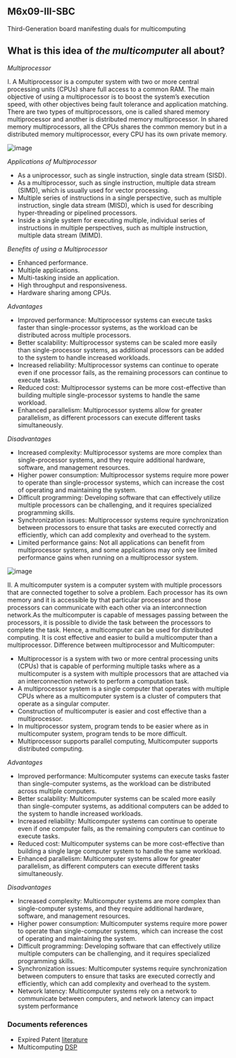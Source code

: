 ## M6x09-III-SBC

Third-Generation board manifesting duals for multicomputing

## What is this idea of _the multicomputer_ all about?

_Multiprocessor_

I. A Multiprocessor is a computer system with two or more central processing units (CPUs) share full access to a common RAM. The main objective of using a multiprocessor is to boost the system’s execution speed, with other objectives being fault tolerance and application matching. There are two types of multiprocessors, one is called shared memory multiprocessor and another is distributed memory multiprocessor. In shared memory multiprocessors, all the CPUs shares the common memory but in a distributed memory multiprocessor, every CPU has its own private memory.

![image](/multicomputer/images/design.png)

_Applications of Multiprocessor_

* As a uniprocessor, such as single instruction, single data stream (SISD).
* As a multiprocessor, such as single instruction, multiple data stream (SIMD), which is usually used for vector processing.
* Multiple series of instructions in a single perspective, such as multiple instruction, single data stream (MISD), which is used for describing hyper-threading or pipelined processors.
* Inside a single system for executing multiple, individual series of instructions in multiple perspectives, such as multiple instruction, multiple data stream (MIMD).

_Benefits of using a Multiprocessor_

* Enhanced performance.
* Multiple applications.
* Multi-tasking inside an application.
* High throughput and responsiveness.
* Hardware sharing among CPUs.

_Advantages_

* Improved performance: Multiprocessor systems can execute tasks faster than single-processor systems, as the workload can be distributed across multiple processors.
* Better scalability: Multiprocessor systems can be scaled more easily than single-processor systems, as additional processors can be added to the system to handle increased workloads.
* Increased reliability: Multiprocessor systems can continue to operate even if one processor fails, as the remaining processors can continue to execute tasks.
* Reduced cost: Multiprocessor systems can be more cost-effective than building multiple single-processor systems to handle the same workload.
* Enhanced parallelism: Multiprocessor systems allow for greater parallelism, as different processors can execute different tasks simultaneously.

_Disadvantages_

* Increased complexity: Multiprocessor systems are more complex than single-processor systems, and they require additional hardware, software, and management resources.
* Higher power consumption: Multiprocessor systems require more power to operate than single-processor systems, which can increase the cost of operating and maintaining the system.
* Difficult programming: Developing software that can effectively utilize multiple processors can be challenging, and it requires specialized programming skills.
* Synchronization issues: Multiprocessor systems require synchronization between processors to ensure that tasks are executed correctly and efficiently, which can add complexity and overhead to the system.
* Limited performance gains: Not all applications can benefit from multiprocessor systems, and some applications may only see limited performance gains when running on a multiprocessor system.

![image](/multicomputer/images/interconnect.png)

II. A multicomputer system is a computer system with multiple processors that are connected together to solve a problem. Each processor has its own memory and it is accessible by that particular processor and those processors can communicate with each other via an interconnection network.As the multicomputer is capable of messages passing between the processors, it is possible to divide the task between the processors to complete the task. Hence, a multicomputer can be used for distributed computing. It is cost effective and easier to build a multicomputer than a multiprocessor. Difference between multiprocessor and Multicomputer:

* Multiprocessor is a system with two or more central processing units (CPUs) that is capable of performing multiple tasks where as a multicomputer is a system with multiple processors that are attached via an interconnection network to perform a computation task.
* A multiprocessor system is a single computer that operates with multiple CPUs where as a multicomputer system is a cluster of computers that operate as a singular computer.
* Construction of multicomputer is easier and cost effective than a multiprocessor.
* In multiprocessor system, program tends to be easier where as in multicomputer system, program tends to be more difficult.
* Multiprocessor supports parallel computing, Multicomputer supports distributed computing.

_Advantages_

* Improved performance: Multicomputer systems can execute tasks faster than single-computer systems, as the workload can be distributed across multiple computers.
* Better scalability: Multicomputer systems can be scaled more easily than single-computer systems, as additional computers can be added to the system to handle increased workloads.
* Increased reliability: Multicomputer systems can continue to operate even if one computer fails, as the remaining computers can continue to execute tasks.
* Reduced cost: Multicomputer systems can be more cost-effective than building a single large computer system to handle the same workload.
* Enhanced parallelism: Multicomputer systems allow for greater parallelism, as different computers can execute different tasks simultaneously.

_Disadvantages_

* Increased complexity: Multicomputer systems are more complex than single-computer systems, and they require additional hardware, software, and management resources.
* Higher power consumption: Multicomputer systems require more power to operate than single-computer systems, which can increase the cost of operating and maintaining the system.
* Difficult programming: Developing software that can effectively utilize multiple computers can be challenging, and it requires specialized programming skills.
* Synchronization issues: Multicomputer systems require synchronization between computers to ensure that tasks are executed correctly and efficiently, which can add complexity and overhead to the system.
* Network latency: Multicomputer systems rely on a network to communicate between computers, and network latency can impact system performance

### Documents references

* Expired Patent [literature](https://patents.google.com/?inventor=Lawrence+S.+Mok)
* Multicomputing [DSP](https://www.semanticscholar.org/paper/A-multicomputer-type-DSP-system-for-super-signal-Ono-Kanayama/ee09a9bf444c2bd962d704a834e61a0ef8cb44b4)